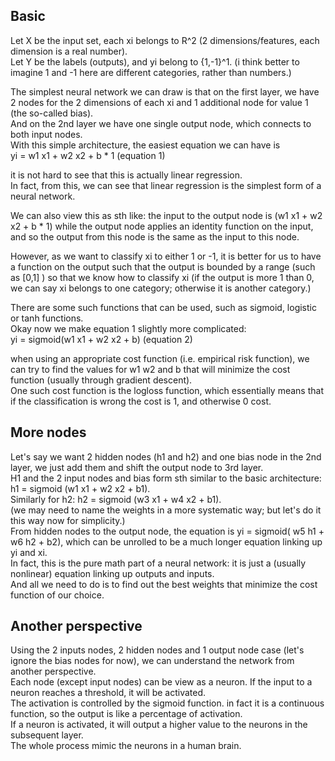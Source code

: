 Basic
------------------

Let X be the input set, each xi belongs to R^2 (2 dimensions/features, each dimension is a real number).  
Let Y be the labels (outputs), and yi belong to {1,-1}^1.  (i think better to imagine 1 and -1 here are different categories, rather than numbers.)

The simplest neural network we can draw is that on the first layer, we have 2 nodes for the 2 dimensions of each xi and 1 additional node for value 1 (the so-called bias).  
And on the 2nd layer we have one single output node, which connects to both input nodes.    
With this simple architecture, the easiest equation we can have is  
yi = w1 x1 + w2 x2 + b * 1  (equation 1)

it is not hard to see that this is actually linear regression.  
In fact, from this, we can see that linear regression is the simplest form of a neural network.

We can also view this as sth like: the input to the output node is (w1 x1 + w2 x2 + b * 1) while the output node applies an identity function on the input,
and so the output from this node is the same as the input to this node.

However, as we want to classify xi to either 1 or -1, it is better for us to have a function on the output such that the output is bounded by a range (such as [0,1] ) 
so that we know how to classify xi (if the output is more 1 than 0, we can say xi belongs to one category; otherwise it is another category.)

There are some such functions that can be used, such as sigmoid, logistic or tanh functions.  
Okay now we make equation 1 slightly more complicated:   
yi = sigmoid(w1 x1 + w2 x2 + b)  (equation 2)

when using an appropriate cost function (i.e. empirical risk function), we can try to find the values for w1 w2 and b that will minimize the cost function (usually through gradient descent).  
One such cost function is the logloss function, which essentially means that if the classification is wrong the cost is 1, and otherwise 0 cost.


More nodes
-----------------------

Let's say we want 2 hidden nodes (h1 and h2) and one bias node in the 2nd layer, we just add them and shift the output node to 3rd layer.  
H1 and the 2 input nodes and bias form sth similar to the basic architecture: h1 = sigmoid (w1 x1 + w2 x2 + b1).  
Similarly for h2: h2 = sigmoid (w3 x1 + w4 x2 + b1).  
(we may need to name the weights in a more systematic way; but let's do it this way now for simplicity.)  
From hidden nodes to the output node, the equation is yi = sigmoid( w5 h1 + w6 h2 + b2), which can be unrolled to be a much longer equation linking up yi and xi.  
In fact, this is the pure math part of a neural network: it is just a (usually nonlinear) equation linking up outputs and inputs.  
And all we need to do is to find out the best weights that minimize the cost function of our choice.


Another perspective
------------------------- 

Using the 2 inputs nodes, 2 hidden nodes and 1 output node case (let's ignore the bias nodes for now), 
we can understand the network from another perspective.  
Each node (except input nodes) can be view as a neuron. 
If the input to a neuron reaches a threshold, it will be activated.  
The activation is controlled by the sigmoid function. in fact it is a continuous function, so the output is like a percentage of activation.  
If a neuron is activated, it will output a higher value to the neurons in the subsequent layer.  
The whole process mimic the neurons in a human brain.
